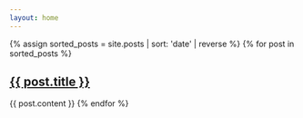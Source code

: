 ```yaml
---
layout: home
---
```

{% assign sorted_posts = site.posts | sort: 'date' | reverse %}
{% for post in sorted_posts %}
  <h2><a href="{{ post.url | relative_url }}">{{ post.title }}</a></h2>
  {{ post.content }}
{% endfor %}